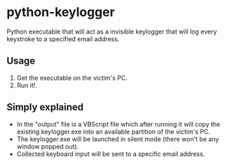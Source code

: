 # python-keylogger
Python executable that will act as a invisible keylogger that will log every keystroke to a specified email address.

## Usage
1. Get the executable on the victim's PC.
2. Run it!.

## Simply explained
* In the "output" file is a VBScript file which after running it will copy the existing keylogger.exe into an available partition of the victim's PC.
* The keylogger.exe will be launched in silent mode (there won't be any window popped out).
* Collected keyboard input will be sent to a specific email address.
